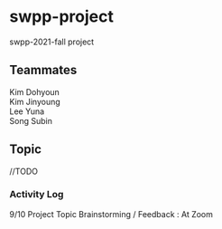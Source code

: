 # swpp-project
swpp-2021-fall project   
  
## Teammates  
Kim Dohyoun  
Kim Jinyoung  
Lee Yuna  
Song Subin  
  
## Topic  
//TODO
  

### Activity Log  
9/10 Project Topic Brainstorming / Feedback : At Zoom  
  
